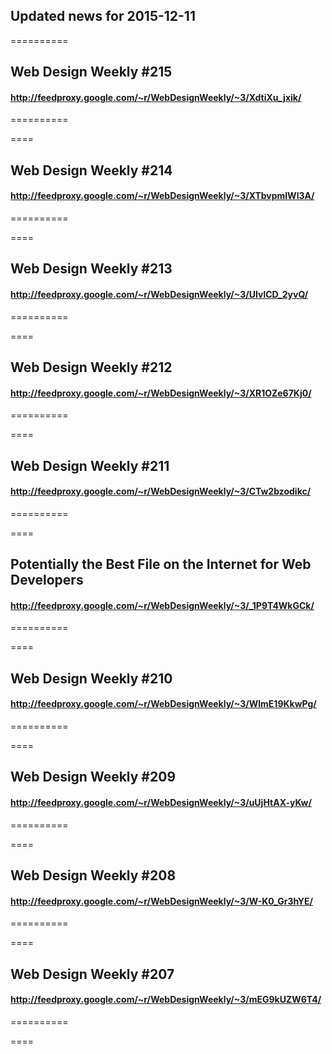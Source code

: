 ## Updated news for 2015-12-11 

==========
## Web Design Weekly #215
#### http://feedproxy.google.com/~r/WebDesignWeekly/~3/XdtiXu_jxik/

==========

====
## Web Design Weekly #214
#### http://feedproxy.google.com/~r/WebDesignWeekly/~3/XTbvpmlWl3A/

==========

====
## Web Design Weekly #213
#### http://feedproxy.google.com/~r/WebDesignWeekly/~3/UIvlCD_2yvQ/

==========

====
## Web Design Weekly #212
#### http://feedproxy.google.com/~r/WebDesignWeekly/~3/XR1OZe67Kj0/

==========

====
## Web Design Weekly #211
#### http://feedproxy.google.com/~r/WebDesignWeekly/~3/CTw2bzodikc/

==========

====
## Potentially the Best File on the Internet for Web Developers
#### http://feedproxy.google.com/~r/WebDesignWeekly/~3/_1P9T4WkGCk/

==========

====
## Web Design Weekly #210
#### http://feedproxy.google.com/~r/WebDesignWeekly/~3/WlmE19KkwPg/

==========

====
## Web Design Weekly #209
#### http://feedproxy.google.com/~r/WebDesignWeekly/~3/uUjHtAX-yKw/

==========

====
## Web Design Weekly #208
#### http://feedproxy.google.com/~r/WebDesignWeekly/~3/W-K0_Gr3hYE/

==========

====
## Web Design Weekly #207
#### http://feedproxy.google.com/~r/WebDesignWeekly/~3/mEG9kUZW6T4/

==========

====

